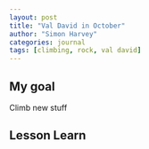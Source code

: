```yaml
---
layout: post
title: "Val David in October"
author: "Simon Harvey"
categories: journal
tags: [climbing, rock, val david]
---
```



## My goal

Climb new stuff

## Lesson Learn
